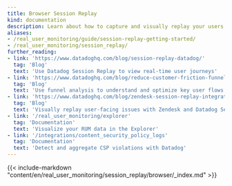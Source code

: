 ```yaml
---
title: Browser Session Replay
kind: documentation
description: Learn about how to capture and visually replay your users' web browsing experience with Session Replay.
aliases:
- /real_user_monitoring/guide/session-replay-getting-started/
- /real_user_monitoring/session_replay/
further_reading:
- link: 'https://www.datadoghq.com/blog/session-replay-datadog/'
  tag: 'Blog'
  text: 'Use Datadog Session Replay to view real-time user journeys'
- link: 'https://www.datadoghq.com/blog/reduce-customer-friction-funnel-analysis/'
  tag: 'Blog'
  text: 'Use funnel analysis to understand and optimize key user flows'
- link: 'https://www.datadoghq.com/blog/zendesk-session-replay-integration/'
  tag: 'Blog'
  text: 'Visually replay user-facing issues with Zendesk and Datadog Session Replay'
- link: '/real_user_monitoring/explorer'
  tag: 'Documentation'
  text: 'Visualize your RUM data in the Explorer'
- link: '/integrations/content_security_policy_logs'
  tag: 'Documentation'
  text: 'Detect and aggregate CSP violations with Datadog'
---
```


{{< include-markdown "content/en/real_user_monitoring/session_replay/browser/_index.md" >}}